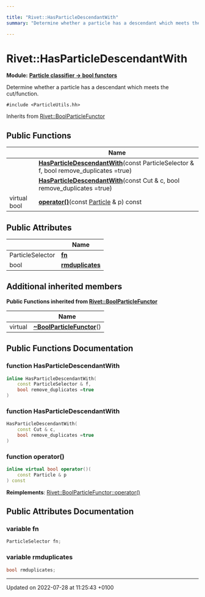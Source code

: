 ```yaml
---

title: "Rivet::HasParticleDescendantWith"
summary: "Determine whether a particle has a descendant which meets the cut/function. "

---
```


# Rivet::HasParticleDescendantWith

**Module:** **[Particle classifier -> bool functors](http://example.org/modules/group__particleutils__p2bool/)**



Determine whether a particle has a descendant which meets the cut/function. 


`#include <ParticleUtils.hh>`

Inherits from [Rivet::BoolParticleFunctor](http://example.org/classes/structrivet_1_1boolparticlefunctor/)

## Public Functions

|                | Name           |
| -------------- | -------------- |
| | **[HasParticleDescendantWith](http://example.org/classes/structrivet_1_1hasparticledescendantwith/#function-hasparticledescendantwith)**(const ParticleSelector & f, bool remove_duplicates =true) |
| | **[HasParticleDescendantWith](http://example.org/classes/structrivet_1_1hasparticledescendantwith/#function-hasparticledescendantwith)**(const Cut & c, bool remove_duplicates =true) |
| virtual bool | **[operator()](http://example.org/classes/structrivet_1_1hasparticledescendantwith/#function-operator())**(const <a href="http://example.org/classes/classrivet_1_1particle/">Particle</a> & p) const |

## Public Attributes

|                | Name           |
| -------------- | -------------- |
| ParticleSelector | **[fn](http://example.org/classes/structrivet_1_1hasparticledescendantwith/#variable-fn)**  |
| bool | **[rmduplicates](http://example.org/classes/structrivet_1_1hasparticledescendantwith/#variable-rmduplicates)**  |

## Additional inherited members

**Public Functions inherited from [Rivet::BoolParticleFunctor](http://example.org/classes/structrivet_1_1boolparticlefunctor/)**

|                | Name           |
| -------------- | -------------- |
| virtual | **[~BoolParticleFunctor](http://example.org/classes/structrivet_1_1boolparticlefunctor/#function-~boolparticlefunctor)**() |


## Public Functions Documentation

### function HasParticleDescendantWith

```cpp
inline HasParticleDescendantWith(
    const ParticleSelector & f,
    bool remove_duplicates =true
)
```


### function HasParticleDescendantWith

```cpp
HasParticleDescendantWith(
    const Cut & c,
    bool remove_duplicates =true
)
```


### function operator()

```cpp
inline virtual bool operator()(
    const Particle & p
) const
```


**Reimplements**: [Rivet::BoolParticleFunctor::operator()](http://example.org/classes/structrivet_1_1boolparticlefunctor/#function-operator())


## Public Attributes Documentation

### variable fn

```cpp
ParticleSelector fn;
```


### variable rmduplicates

```cpp
bool rmduplicates;
```


-------------------------------

Updated on 2022-07-28 at 11:25:43 +0100